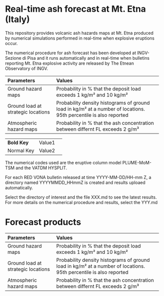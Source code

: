 # Real-time ash forecast at Mt. Etna (Italy)

This repository provides volcanic ash hazards maps at Mt. Etna produced by numerical simulations performed in real-time when explosive eruptions occur.

The numerical procedure for ash forecast has been developed at INGV-Sezione di Pisa and it runs automatically and in real-time when bulletins reporting Mt. Etna explosive activity are released by The Etnean Observatory of INGV.

|Parameters|Values|
| :--- | :--- |
|Ground hazard maps|Probability in % that the deposit load exceeds 1 kg/m² and 10 kg/m²|
|Ground load at strategic locations|Probability density histograms of ground load in kg/m² at a number of locations. 95th percentile is also reported|
|Atmospheric hazard maps|Probability in % that the ash concentration between differnt FL exceeds 2 g/m³|

| | | |
|-|-|-|
|__Bold Key__| Value1 |
| Normal Key | Value2 |

The numerical codes used are the eruptive column model PLUME-MoM-TSM and the VATDM HYSPLIT.

For each RED VONA bulletin released at time YYYY-MM-DD/HH-mm Z, a directory named YYYYMMDD_HHmmZ is created and results uploaed automatically.

Select the directory of interest and the file XXX.md to see the latest results. For more details on the numerical procedure and results, select the YYY.md

# Forecast products

|Parameters|Values|
| :--- | :--- |
|Ground hazard maps|Probability in % that the deposit load exceeds 1 kg/m² and 10 kg/m²|
|Ground load at strategic locations|Probability density histograms of ground load in kg/m² at a number of locations. 95th percentile is also reported|
|Atmospheric hazard maps|Probability in % that the ash concentration between differnt FL exceeds 2 g/m³|




